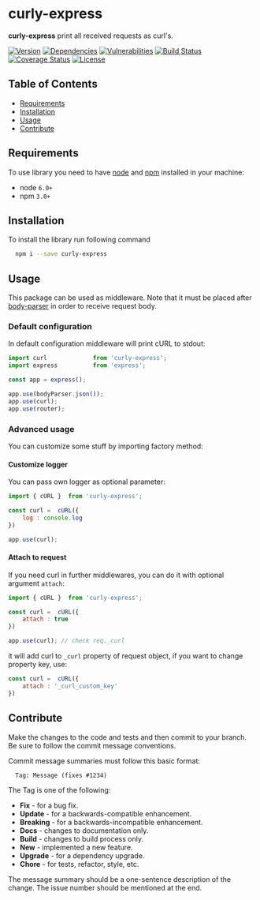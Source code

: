 # curly-express
**curly-express** print all received requests as curl's.

[![Version][badge-vers]][npm]
[![Dependencies][badge-deps]][npm]
[![Vulnerabilities][badge-vuln]](https://snyk.io/)
[![Build Status][badge-tests]][travis]
[![Coverage Status][badge-coverage]](https://coveralls.io/github/pustovitDmytro/curly-express?branch=master)
[![License][badge-lic]][github]

## Table of Contents
  - [Requirements](#requirements)
  - [Installation](#installation)
  - [Usage](#usage)
  - [Contribute](#contribute)

## Requirements
To use library you need to have [node](https://nodejs.org) and [npm](https://www.npmjs.com) installed in your machine:

* node `6.0+`
* npm `3.0+`

## Installation

To install the library run following command

```bash
  npm i --save curly-express
```

## Usage

This package can be used as middleware. Note that it must be placed after [body-parser](https://www.npmjs.com/package/body-parser) in order to receive request body.

### Default configuration

In default configuration middleware will print cURL to stdout:

```javascript
import curl             from 'curly-express';
import express          from 'express';

const app = express();

app.use(bodyParser.json());
app.use(curl);
app.use(router);
```

### Advanced usage

You can customize some stuff by importing factory method:

#### Customize logger
 
You can pass own logger as optional parameter:

```javascript
import { cURL }  from 'curly-express';

const curl =  cURL({
    log : console.log
})

app.use(curl);
```

#### Attach to request

If you need curl in further middlewares, you can do it with optional argument ```attach```:

```javascript
import { cURL }  from 'curly-express';

const curl =  cURL({
    attach : true
})

app.use(curl); // check req._curl
```

it will add curl to ```_curl``` property of request object, if you want to change property key, use:

```javascript
const curl =  cURL({
    attach : '_curl_custom_key'
})
```

## Contribute

Make the changes to the code and tests and then commit to your branch. Be sure to follow the commit message conventions.

Commit message summaries must follow this basic format:
```
  Tag: Message (fixes #1234)
```

The Tag is one of the following:
* **Fix** - for a bug fix.
* **Update** - for a backwards-compatible enhancement.
* **Breaking** - for a backwards-incompatible enhancement.
* **Docs** - changes to documentation only.
* **Build** - changes to build process only.
* **New** - implemented a new feature.
* **Upgrade** - for a dependency upgrade.
* **Chore** - for tests, refactor, style, etc.

The message summary should be a one-sentence description of the change. The issue number should be mentioned at the end.


[npm]: https://www.npmjs.com/package/curly-express
[github]: https://github.com/pustovitDmytro/curly-express
[travis]: https://travis-ci.org/pustovitDmytro/curly-express
[coveralls]: https://coveralls.io/github/pustovitDmytro/curly-express?branch=master
[badge-deps]: https://img.shields.io/david/pustovitDmytro/curly-express.svg
[badge-tests]: https://img.shields.io/travis/pustovitDmytro/curly-express.svg
[badge-vuln]: https://img.shields.io/snyk/vulnerabilities/npm/curly-express.svg?style=popout
[badge-vers]: https://img.shields.io/npm/v/curly-express.svg
[badge-lic]: https://img.shields.io/github/license/pustovitDmytro/curly-express.svg
[badge-coverage]: https://coveralls.io/repos/github/pustovitDmytro/curly-express/badge.svg?branch=master